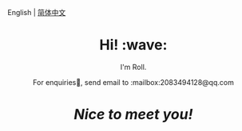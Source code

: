 <!--
**RollRoll520/RollRoll520** is a ✨ _special_ ✨ repository because its `README.md` (this file) appears on your GitHub profile.

Here are some ideas to get you started:

- 🔭 I’m currently working on ...
- 🌱 I’m currently learning ...
- 👯 I’m looking to collaborate on ...
- 🤔 I’m looking for help with ...
- 💬 Ask me about ...
- 📫 How to reach me: ...
- 😄 Pronouns: ...
- ⚡ Fun fact: ...
-->
English | [简体中文](./README.zh-CN.md)
<h1 align='center'> Hi! :wave:</h1>
<p align='center'>
I'm Roll.
</p>
<p align='center'>For enquiries💬, send email to :mailbox:2083494128@qq.com</p>

<h1 align='center'><i>Nice to meet you!</i></h1>
